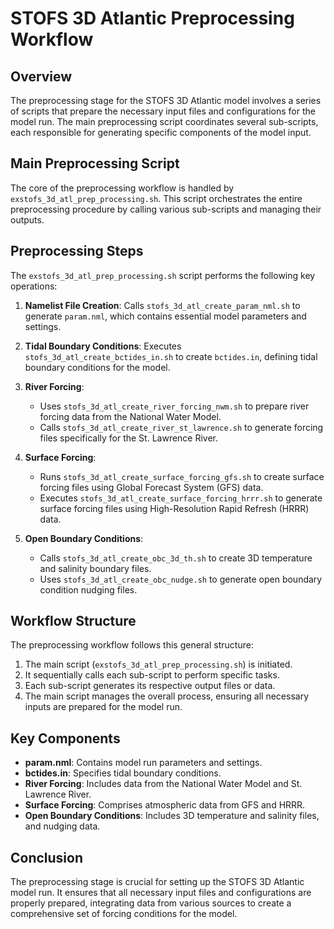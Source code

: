 # STOFS 3D Atlantic Preprocessing Workflow

## Overview

The preprocessing stage for the STOFS 3D Atlantic model involves a series of scripts that prepare the necessary input files and configurations for the model run. The main preprocessing script coordinates several sub-scripts, each responsible for generating specific components of the model input.

## Main Preprocessing Script

The core of the preprocessing workflow is handled by `exstofs_3d_atl_prep_processing.sh`. This script orchestrates the entire preprocessing procedure by calling various sub-scripts and managing their outputs.

## Preprocessing Steps

The `exstofs_3d_atl_prep_processing.sh` script performs the following key operations:

1. **Namelist File Creation**: Calls `stofs_3d_atl_create_param_nml.sh` to generate `param.nml`, which contains essential model parameters and settings.

2. **Tidal Boundary Conditions**: Executes `stofs_3d_atl_create_bctides_in.sh` to create `bctides.in`, defining tidal boundary conditions for the model.

3. **River Forcing**:
   - Uses `stofs_3d_atl_create_river_forcing_nwm.sh` to prepare river forcing data from the National Water Model.
   - Calls `stofs_3d_atl_create_river_st_lawrence.sh` to generate forcing files specifically for the St. Lawrence River.

4. **Surface Forcing**:
   - Runs `stofs_3d_atl_create_surface_forcing_gfs.sh` to create surface forcing files using Global Forecast System (GFS) data.
   - Executes `stofs_3d_atl_create_surface_forcing_hrrr.sh` to generate surface forcing files using High-Resolution Rapid Refresh (HRRR) data.

5. **Open Boundary Conditions**:
   - Calls `stofs_3d_atl_create_obc_3d_th.sh` to create 3D temperature and salinity boundary files.
   - Uses `stofs_3d_atl_create_obc_nudge.sh` to generate open boundary condition nudging files.

## Workflow Structure

The preprocessing workflow follows this general structure:

1. The main script (`exstofs_3d_atl_prep_processing.sh`) is initiated.
2. It sequentially calls each sub-script to perform specific tasks.
3. Each sub-script generates its respective output files or data.
4. The main script manages the overall process, ensuring all necessary inputs are prepared for the model run.

## Key Components

- **param.nml**: Contains model run parameters and settings.
- **bctides.in**: Specifies tidal boundary conditions.
- **River Forcing**: Includes data from the National Water Model and St. Lawrence River.
- **Surface Forcing**: Comprises atmospheric data from GFS and HRRR.
- **Open Boundary Conditions**: Includes 3D temperature and salinity files, and nudging data.

## Conclusion

The preprocessing stage is crucial for setting up the STOFS 3D Atlantic model run. It ensures that all necessary input files and configurations are properly prepared, integrating data from various sources to create a comprehensive set of forcing conditions for the model.
